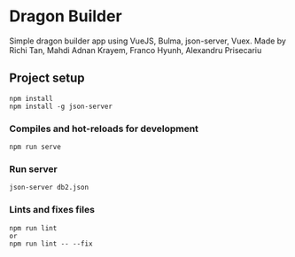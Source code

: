 # Dragon Builder

Simple dragon builder app using VueJS, Bulma, json-server, Vuex.
Made by Richi Tan, Mahdi Adnan Krayem, Franco Hyunh, Alexandru Prisecariu
## Project setup
```
npm install
npm install -g json-server
```

### Compiles and hot-reloads for development
```
npm run serve
```
### Run server
```
json-server db2.json
```

### Lints and fixes files
```
npm run lint
or
npm run lint -- --fix
```
